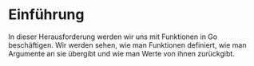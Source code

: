 # Einführung

In dieser Herausforderung werden wir uns mit Funktionen in Go beschäftigen. Wir werden sehen, wie man Funktionen definiert, wie man Argumente an sie übergibt und wie man Werte von ihnen zurückgibt.
